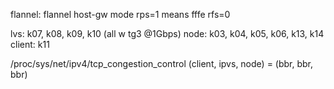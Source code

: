 flannel: flannel host-gw mode 
rps=1 means fffe
rfs=0

lvs: k07, k08, k09, k10 (all w tg3 @1Gbps)
node: k03, k04, k05, k06, k13, k14
client: k11

/proc/sys/net/ipv4/tcp_congestion_control
	(client, ipvs, node) = (bbr, bbr, bbr)

